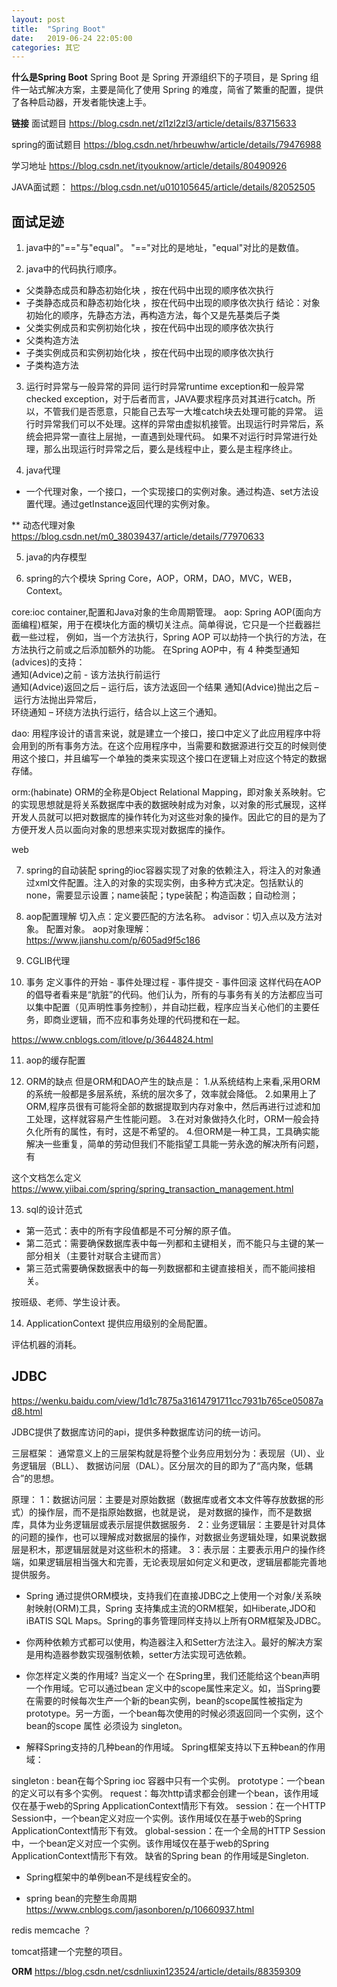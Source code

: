 ```yaml
---
layout: post
title:  "Spring Boot"
date:   2019-06-24 22:05:00
categories: 其它
---
```



**什么是Spring Boot**
Spring Boot 是 Spring 开源组织下的子项目，是 Spring 组件一站式解决方案，主要是简化了使用 Spring 的难度，简省了繁重的配置，提供了各种启动器，开发者能快速上手。

**链接**
面试题目
https://blog.csdn.net/zl1zl2zl3/article/details/83715633

spring的面试题目
https://blog.csdn.net/hrbeuwhw/article/details/79476988

学习地址
https://blog.csdn.net/ityouknow/article/details/80490926


JAVA面试题：
https://blog.csdn.net/u010105645/article/details/82052505


## 面试足迹
1. java中的"=="与"equal"。
"=="对比的是地址，"equal"对比的是数值。

2. java中的代码执行顺序。
* 父类静态成员和静态初始化块 ，按在代码中出现的顺序依次执行
* 子类静态成员和静态初始化块 ，按在代码中出现的顺序依次执行
结论：对象初始化的顺序，先静态方法，再构造方法，每个又是先基类后子类
* 父类实例成员和实例初始化块 ，按在代码中出现的顺序依次执行
* 父类构造方法
* 子类实例成员和实例初始化块 ，按在代码中出现的顺序依次执行
* 子类构造方法

3. 运行时异常与一般异常的异同
运行时异常runtime exception和一般异常checked exception，对于后者而言，JAVA要求程序员对其进行catch。所以，不管我们是否愿意，只能自己去写一大堆catch块去处理可能的异常。
运行时异常我们可以不处理。这样的异常由虚拟机接管。出现运行时异常后，系统会把异常一直往上层抛，一直遇到处理代码。
如果不对运行时异常进行处理，那么出现运行时异常之后，要么是线程中止，要么是主程序终止。　

4. java代理
* 一个代理对象，一个接口，一个实现接口的实例对象。通过构造、set方法设置代理。通过getInstance返回代理的实例对象。

** 动态代理对象
https://blog.csdn.net/m0_38039437/article/details/77970633

5. java的内存模型

6. spring的六个模块
Spring Core，AOP，ORM，DAO，MVC，WEB，Context。

core:ioc container,配置和Java对象的生命周期管理。
aop:
Spring AOP(面向方面编程)框架，用于在模块化方面的横切关注点。简单得说，它只是一个拦截器拦截一些过程，
例如，当一个方法执行，Spring AOP 可以劫持一个执行的方法，在方法执行之前或之后添加额外的功能。
在Spring AOP中，有 4 种类型通知(advices)的支持：			
通知(Advice)之前 - 该方法执行前运行		
通知(Advice)返回之后 – 运行后，该方法返回一个结果
通知(Advice)抛出之后 – 运行方法抛出异常后，		
环绕通知 – 环绕方法执行运行，结合以上这三个通知。


dao:
用程序设计的语言来说，就是建立一个接口，接口中定义了此应用程序中将会用到的所有事务方法。在这个应用程序中，当需要和数据源进行交互的时候则使用这个接口，并且编写一个单独的类来实现这个接口在逻辑上对应这个特定的数据存储。

orm:(habinate)
ORM的全称是Object Relational Mapping，即对象关系映射。它的实现思想就是将关系数据库中表的数据映射成为对象，以对象的形式展现，这样开发人员就可以把对数据库的操作转化为对这些对象的操作。因此它的目的是为了方便开发人员以面向对象的思想来实现对数据库的操作。

web

7. spring的自动装配
spring的ioc容器实现了对象的依赖注入，将注入的对象通过xml文件配置。注入的对象的实现实例，由多种方式决定。包括默认的none，需要显示设置；name装配；type装配；构造函数；自动检测；

8. aop配置理解
切入点：定义要匹配的方法名称。
advisor：切入点以及方法对象。
配置对象。
aop对象理解：
https://www.jianshu.com/p/605ad9f5c186

9. CGLIB代理

10. 事务
定义事件的开始 - 事件处理过程 - 事件提交 - 事件回滚
 这样代码在AOP的倡导者看来是“肮脏”的代码。他们认为，所有的与事务有关的方法都应当可以集中配置（见声明性事务控制），并自动拦截，程序应当关心他们的主要任务，即商业逻辑，而不应和事务处理的代码搅和在一起。

https://www.cnblogs.com/itlove/p/3644824.html

11. aop的缓存配置

12. ORM的缺点
但是ORM和DAO产生的缺点是：
1.从系统结构上来看,采用ORM的系统一般都是多层系统，系统的层次多了，效率就会降低。
2.如果用上了ORM,程序员很有可能将全部的数据提取到内存对象中，然后再进行过滤和加工处理，这样就容易产生性能问题。
3.在对对象做持久化时，ORM一般会持久化所有的属性，有时，这是不希望的。
4.但ORM是一种工具，工具确实能解决一些重复，简单的劳动但我们不能指望工具能一劳永逸的解决所有问题，有

这个文档怎么定义
https://www.yiibai.com/spring/spring_transaction_management.html

13. sql的设计范式
* 第一范式：表中的所有字段值都是不可分解的原子值。
* 第二范式：需要确保数据库表中每一列都和主键相关，而不能只与主键的某一部分相关（主要针对联合主键而言）
* 第三范式需要确保数据表中的每一列数据都和主键直接相关，而不能间接相关。

按班级、老师、学生设计表。

14. ApplicationContext
提供应用级别的全局配置。


评估机器的消耗。

## JDBC
https://wenku.baidu.com/view/1d1c7875a31614791711cc7931b765ce05087ad8.html

JDBC提供了数据库访问的api，提供多种数据库访问的统一访问。

三层框架：
通常意义上的三层架构就是将整个业务应用划分为：表现层（UI）、业务逻辑层（BLL）、
数据访问层（DAL）。区分层次的目的即为了“高内聚，低耦合”的思想。

原理：
1：数据访问层：主要是对原始数据（数据库或者文本文件等存放数据的形式）的操作层，而不是指原始数据，也就是说，
是对数据的操作，而不是数据库，具体为业务逻辑层或表示层提供数据服务．
2：业务逻辑层：主要是针对具体的问题的操作，也可以理解成对数据层的操作，对数据业务逻辑处理，如果说数据层是积木，那逻辑层就是对这些积木的搭建。
3：表示层：主要表示用户的操作终端，如果逻辑层相当强大和完善，无论表现层如何定义和更改，逻辑层都能完善地提供服务。

* Spring 通过提供ORM模块，支持我们在直接JDBC之上使用一个对象/关系映射映射(ORM)工具，Spring 支持集成主流的ORM框架，如Hiberate,JDO和 iBATIS SQL Maps。Spring的事务管理同样支持以上所有ORM框架及JDBC。

* 你两种依赖方式都可以使用，构造器注入和Setter方法注入。最好的解决方案是用构造器参数实现强制依赖，setter方法实现可选依赖。

* 你怎样定义类的作用域?
当定义一个<bean> 在Spring里，我们还能给这个bean声明一个作用域。它可以通过bean 定义中的scope属性来定义。如，当Spring要在需要的时候每次生产一个新的bean实例，bean的scope属性被指定为prototype。另一方面，一个bean每次使用的时候必须返回同一个实例，这个bean的scope 属性 必须设为 singleton。

* 解释Spring支持的几种bean的作用域。
Spring框架支持以下五种bean的作用域：

singleton : bean在每个Spring ioc 容器中只有一个实例。
prototype：一个bean的定义可以有多个实例。
request：每次http请求都会创建一个bean，该作用域仅在基于web的Spring ApplicationContext情形下有效。
session：在一个HTTP Session中，一个bean定义对应一个实例。该作用域仅在基于web的Spring ApplicationContext情形下有效。
global-session：在一个全局的HTTP Session中，一个bean定义对应一个实例。该作用域仅在基于web的Spring ApplicationContext情形下有效。
缺省的Spring bean 的作用域是Singleton.

* Spring框架中的单例bean不是线程安全的。


* spring bean的完整生命周期
https://www.cnblogs.com/jasonboren/p/10660937.html

redis  memcache ？

tomcat搭建一个完整的项目。

**ORM**
https://blog.csdn.net/csdnliuxin123524/article/details/88359309